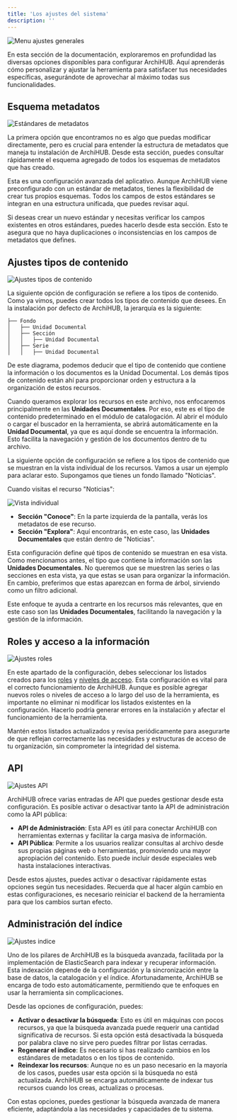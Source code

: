 ```yaml
---
title: 'Los ajustes del sistema'
description: ''
---
```


![Menu ajustes generales](/imagenes/menu_ajustes.gif)

En esta sección de la documentación, exploraremos en profundidad las diversas opciones disponibles para configurar ArchiHUB. Aquí aprenderás cómo personalizar y ajustar la herramienta para satisfacer tus necesidades específicas, asegurándote de aprovechar al máximo todas sus funcionalidades.

## Esquema metadatos

![Estándares de metadatos](/imagenes/estandares.png)

La primera opción que encontramos no es algo que puedas modificar directamente, pero es crucial para entender la estructura de metadatos que maneja tu instalación de ArchiHUB. Desde esta sección, puedes consultar rápidamente el esquema agregado de todos los esquemas de metadatos que has creado.

Esta es una configuración avanzada del aplicativo. Aunque ArchiHUB viene preconfigurado con un estándar de metadatos, tienes la flexibilidad de crear tus propios esquemas. Todos los campos de estos estándares se integran en una estructura unificada, que puedes revisar aquí.

Si deseas crear un nuevo estándar y necesitas verificar los campos existentes en otros estándares, puedes hacerlo desde esta sección. Esto te asegura que no haya duplicaciones o inconsistencias en los campos de metadatos que defines.

## Ajustes tipos de contenido

![Ajustes tipos de contenido](/imagenes/ajustes_tipos.png)

La siguiente opción de configuración se refiere a los tipos de contenido. Como ya vimos, puedes crear todos los tipos de contenido que desees. En la instalación por defecto de ArchiHUB, la jerarquía es la siguiente:

 ```
├── Fondo
│   ├── Unidad Documental
│   ├── Sección
│   │   ├── Unidad Documental
│   ├── Serie
│   │   ├── Unidad Documental
 ```

De este diagrama, podemos deducir que el tipo de contenido que contiene la información o los documentos es la Unidad Documental. Los demás tipos de contenido están ahí para proporcionar orden y estructura a la organización de estos recursos.

Cuando queramos explorar los recursos en este archivo, nos enfocaremos principalmente en las __Unidades Documentales__. Por eso, este es el tipo de contenido predeterminado en el módulo de catalogación. Al abrir el módulo o cargar el buscador en la herramienta, se abrirá automáticamente en la __Unidad Documental__, ya que es aquí donde se encuentra la información. Esto facilita la navegación y gestión de los documentos dentro de tu archivo.

La siguiente opción de configuración se refiere a los tipos de contenido que se muestran en la vista individual de los recursos. Vamos a usar un ejemplo para aclarar esto. Supongamos que tienes un fondo llamado "Noticias".

Cuando visitas el recurso "Noticias":

![Vista individual](/imagenes/vista_individual.png)

- __Sección "Conoce"__: En la parte izquierda de la pantalla, verás los metadatos de ese recurso.
- __Sección "Explora"__: Aquí encontrarás, en este caso, las __Unidades Documentales__ que están dentro de "Noticias".

Esta configuración define qué tipos de contenido se muestran en esa vista. Como mencionamos antes, el tipo que contiene la información son las __Unidades Documentales__. No queremos que se muestren las series o las secciones en esta vista, ya que estas se usan para organizar la información. En cambio, preferimos que estas aparezcan en forma de árbol, sirviendo como un filtro adicional.

Este enfoque te ayuda a centrarte en los recursos más relevantes, que en este caso son las __Unidades Documentales__, facilitando la navegación y la gestión de la información.

## Roles y acceso a la información

![Ajustes roles](/imagenes/ajustes_roles.png)

En este apartado de la configuración, debes seleccionar los listados creados para los [roles](roles.md) y [niveles de acceso](acceso.md). Esta configuración es vital para el correcto funcionamiento de ArchiHUB. Aunque es posible agregar nuevos roles o niveles de acceso a lo largo del uso de la herramienta, es importante no eliminar ni modificar los listados existentes en la configuración. Hacerlo podría generar errores en la instalación y afectar el funcionamiento de la herramienta.

Mantén estos listados actualizados y revisa periódicamente para asegurarte de que reflejan correctamente las necesidades y estructuras de acceso de tu organización, sin comprometer la integridad del sistema.

## API

![Ajustes API](/imagenes/ajustes_api.png)

ArchiHUB ofrece varias entradas de API que puedes gestionar desde esta configuración. Es posible activar o desactivar tanto la API de administración como la API pública:

- __API de Administración__: Esta API es útil para conectar ArchiHUB con herramientas externas y facilitar la carga masiva de información.
- __API Pública__: Permite a los usuarios realizar consultas al archivo desde sus propias páginas web o herramientas, promoviendo una mayor apropiación del contenido. Esto puede incluir desde especiales web hasta instalaciones interactivas.

Desde estos ajustes, puedes activar o desactivar rápidamente estas opciones según tus necesidades. Recuerda que al hacer algún cambio en estas configuraciones, es necesario reiniciar el backend de la herramienta para que los cambios surtan efecto.

## Administración del índice

![Ajustes indice](/imagenes/ajustes_indice.png)

Uno de los pilares de ArchiHUB es la búsqueda avanzada, facilitada por la implementación de ElasticSearch para indexar y recuperar información. Esta indexación depende de la configuración y la sincronización entre la base de datos, la catalogación y el índice. Afortunadamente, ArchiHUB se encarga de todo esto automáticamente, permitiendo que te enfoques en usar la herramienta sin complicaciones.

Desde las opciones de configuración, puedes:

- __Activar o desactivar la búsqueda__: Esto es útil en máquinas con pocos recursos, ya que la búsqueda avanzada puede requerir una cantidad significativa de recursos. Si esta opción está desactivada la búsqueda por palabra clave no sirve pero puedes filtrar por listas cerradas.
- __Regenerar el índice__: Es necesario si has realizado cambios en los estándares de metadatos o en los tipos de contenido.
- __Reindexar los recursos__: Aunque no es un paso necesario en la mayoría de los casos, puedes usar esta opción si la búsqueda no está actualizada. ArchiHUB se encarga automáticamente de indexar tus recursos cuando los creas, actualizas o procesas.

Con estas opciones, puedes gestionar la búsqueda avanzada de manera eficiente, adaptándola a las necesidades y capacidades de tu sistema.